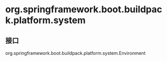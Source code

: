 # org.springframework.boot.buildpack.platform.system

## 接口

org.springframework.boot.buildpack.platform.system.Environment




